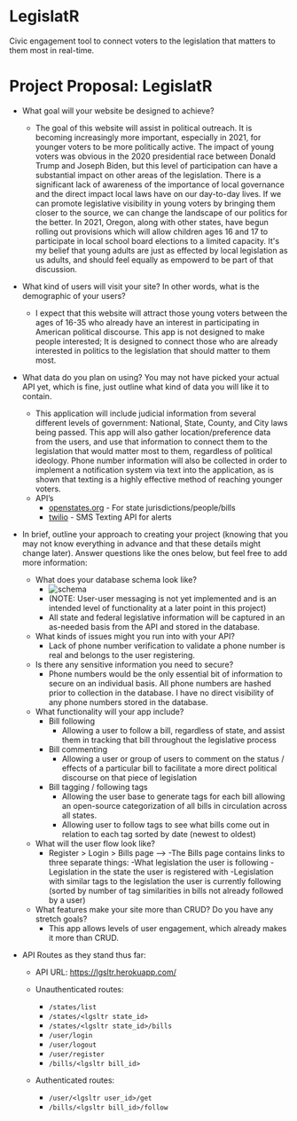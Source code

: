 # LegislatR

Civic engagement tool to connect voters to the legislation that matters to them most in real-time.

# Project Proposal: LegislatR

- What goal will your website be designed to achieve?

  - The goal of this website will assist in political outreach. It is becoming increasingly more important, especially in 2021, for younger voters to be more politically active. The impact of young voters was obvious in the 2020 presidential race between Donald Trump and Joseph Biden, but this level of participation can have a substantial impact on other areas of the legislation. There is a significant lack of awareness of the importance of local governance and the direct impact local laws have on our day-to-day lives. If we can promote legislative visibility in young voters by bringing them closer to the source, we can change the landscape of our politics for the better. In 2021, Oregon, along with other states, have begun rolling out provisions which will allow children ages 16 and 17 to participate in local school board elections to a limited capacity. It's my belief that young adults are just as effected by local legislation as us adults, and should feel equally as empowerd to be part of that discussion.

- What kind of users will visit your site? In other words, what is the demographic of your users?

  - I expect that this website will attract those young voters between the ages of 16-35 who already have an interest in participating in American political discourse. This app is not designed to make people interested; It is designed to connect those who are already interested in politics to the legislation that should matter to them most.

- What data do you plan on using? You may not have picked your actual API yet, which is fine, just outline what kind of data you will like it to contain.

  - This application will include judicial information from several different levels of government: National, State, County, and City laws being passed. This app will also gather location/preference data from the users, and use that information to connect them to the legislation that would matter most to them, regardless of political ideology. Phone number information will also be collected in order to implement a notification system via text into the application, as is shown that texting is a highly effective method of reaching younger voters.
  - API’s
    - [openstates.org](https://v3.openstates.org/docs) - For state jurisdictions/people/bills
    - [twilio](https://www.twilio.com/sms) - SMS Texting API for alerts

- In brief, outline your approach to creating your project (knowing that you may not know everything in advance and that these details might change later). Answer questions like the ones below, but feel free to add more information:

  - What does your database schema look like?
    - ![schema](https://i.imgur.com/zdm99Nw.png)
    - (NOTE: User-user messaging is not yet implemented and is an intended level of functionality at a later point in this project)
    - All state and federal legislative information will be captured in an as-needed basis from the API and stored in the database.
  - What kinds of issues might you run into with your API?
    - Lack of phone number verification to validate a phone number is real and belongs to the user registering.
  - Is there any sensitive information you need to secure?
    - Phone numbers would be the only essential bit of information to secure on an individual basis. All phone numbers are hashed prior to collection in the database. I have no direct visibility of any phone numbers stored in the database.
  - What functionality will your app include?
    - Bill following
      - Allowing a user to follow a bill, regardless of state, and assist them in tracking that bill throughout the legislative process
    - Bill commenting
      - Allowing a user or group of users to comment on the status / effects of a particular bill to facilitate a more direct political discourse on that piece of legislation
    - Bill tagging / following tags
      - Allowing the user base to generate tags for each bill allowing an open-source categorization of all bills in circulation across all states.
      - Allowing user to follow tags to see what bills come out in relation to each tag sorted by date (newest to oldest)
  - What will the user flow look like?
    - Register > Login > Bills page -->
      -The Bills page contains links to three separate things:
      -What legislation the user is following
      -Legislation in the state the user is registered with
      -Legislation with similar tags to the legislation the user is currently following (sorted by number of tag similarities in bills not already followed by a user)
  - What features make your site more than CRUD? Do you have any stretch goals?
    - This app allows levels of user engagement, which already makes it more than CRUD.

- API Routes as they stand thus far:

  - API URL: https://lgsltr.herokuapp.com/

  - Unauthenticated routes:
    - `/states/list`
    - `/states/<lgsltr state_id>`
    - `/states/<lgsltr state_id>/bills`
    - `/user/login`
    - `/user/logout`
    - `/user/register`
    - `/bills/<lgsltr bill_id>`
  - Authenticated routes:
    - `/user/<lgsltr user_id>/get`
    - `/bills/<lgsltr bill_id>/follow`
